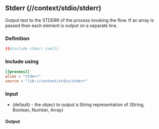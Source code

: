 ## Stderr (//context/stdio/stderr)
Output text to the STDERR of the process invoking the flow. If an array is passed then each element
is output on a separate line.

### Definition
```toml
{{#include stderr.toml}}
```

### Include using
```toml
[[process]]
alias = "stderr"
source = "lib://context/stdio/stderr"
```

### Input
* (default) - the object to output a String representation of (String, Boolean, Number, Array)

#### Output